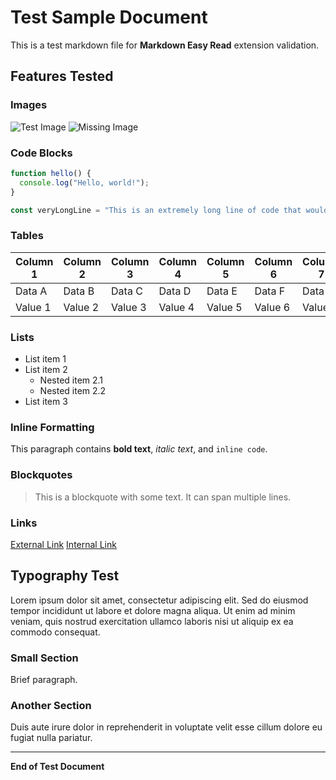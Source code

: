 # Test Sample Document

This is a test markdown file for **Markdown Easy Read** extension validation.

## Features Tested

### Images

![Test Image](./test-image.png)
![Missing Image](./does-not-exist.png)

### Code Blocks

```javascript
function hello() {
  console.log("Hello, world!");
}

const veryLongLine = "This is an extremely long line of code that would normally cause horizontal scrolling issues in a narrow preview panel but should be handled gracefully";
```

### Tables

| Column 1 | Column 2 | Column 3 | Column 4 | Column 5 | Column 6 | Column 7 |
|----------|----------|----------|----------|----------|----------|----------|
| Data A   | Data B   | Data C   | Data D   | Data E   | Data F   | Data G   |
| Value 1  | Value 2  | Value 3  | Value 4  | Value 5  | Value 6  | Value 7  |

### Lists

- List item 1
- List item 2
  - Nested item 2.1
  - Nested item 2.2
- List item 3

### Inline Formatting

This paragraph contains **bold text**, *italic text*, and `inline code`.

### Blockquotes

> This is a blockquote with some text.
> It can span multiple lines.

### Links

[External Link](https://example.com)
[Internal Link](#features-tested)

## Typography Test

Lorem ipsum dolor sit amet, consectetur adipiscing elit. Sed do eiusmod tempor incididunt ut labore et dolore magna aliqua. Ut enim ad minim veniam, quis nostrud exercitation ullamco laboris nisi ut aliquip ex ea commodo consequat.

### Small Section

Brief paragraph.

### Another Section

Duis aute irure dolor in reprehenderit in voluptate velit esse cillum dolore eu fugiat nulla pariatur.

---

**End of Test Document**